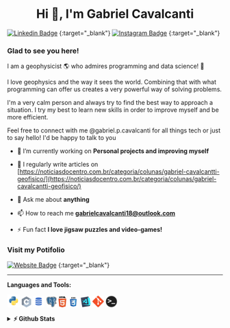 <h1 align="center">Hi 👋, I'm Gabriel Cavalcanti</h1>

[![Linkedin Badge](https://img.shields.io/badge/-LinkedIn-0e76a8?style=flat-square&logo=Linkedin&logoColor=white)](https://linkedin.com/in/gabriel-cavalcanti-483373238) {:target="_blank"}
[![Instagram Badge](https://img.shields.io/badge/-Instagram-e4405f?style=flat-square&logo=Instagram&logoColor=white)](https://instagram.com/gabriel.p.cavalcanti/) {:target="_blank"}

### Glad to see you here!  

I am a geophysicist 🌎 who admires programming and data science! 🚀

I love geophysics and the way it sees the world. Combining that with what programming can offer us creates a very powerful way of solving problems.

I'm a very calm person and always try to find the best way to approach a situation. I try my best to learn new skills in order to improve myself and be more efficient.

Feel free to connect with me @gabriel.p.cavalcanti for all things tech or just to say hello! I'd be happy to talk to you

- 🔭 I’m currently working on **Personal projects and improving myself**

- 📝 I regularly write articles on [https://noticiasdocentro.com.br/categoria/colunas/gabriel-cavalcantti-geofisico/](https://noticiasdocentro.com.br/categoria/colunas/gabriel-cavalcantti-geofisico/)

- 💬 Ask me about **anything**

- 📫 How to reach me **gabrielcavalcanti18@outlook.com**

- ⚡ Fun fact **I love jigsaw puzzles and video-games!**

<h3> <strong> Visit my Potifolio </strong> </h3>

[![Website Badge](https://img.shields.io/badge/website-000000?style=for-the-badge&logo=About.me&logoColor=white)](https://gabrielpcavalcanti.github.io/) {:target="_blank"}

<hr>

**Languages and Tools:** 

<code><img height="30" src="https://raw.githubusercontent.com/github/explore/80688e429a7d4ef2fca1e82350fe8e3517d3494d/topics/python/python.png" alt="python"></code>
<code><img title="C" height="25" src="images/c.svg"></code>
<code><img height="27" src="https://raw.githubusercontent.com/github/explore/80688e429a7d4ef2fca1e82350fe8e3517d3494d/topics/sql/sql.png" alt="sql"></code>
<code><img title="PostgreSQL" height="25" src="images/postgresql.svg"></code>
<code><img title="HTML5" height="25" src="images/html5.svg"></code>
<code><img title="CSS" height="25" src="images/css.svg"></code>
<code><img title="Visual Studio Code" height="25" src="images/vscode.png"></code>
<code><img height="27" src="https://raw.githubusercontent.com/devicons/devicon/master/icons/git/git-original.svg" alt="git"></code>
<code><img height="27" src="https://raw.githubusercontent.com/github/explore/80688e429a7d4ef2fca1e82350fe8e3517d3494d/topics/terminal/terminal.png" alt="terminal"></code>

<details>
  <summary><b>⚡ Github Stats</b></summary>
  
  <br />
  <img height="180em" src="https://github-readme-stats.vercel.app/api?username=gabrielpcavalcanti&show_icons=true"/>
  <img height="180em" src="https://github-readme-stats.vercel.app/api/top-langs/?username=gabrielpcavalcanti" />
  <img height="180em" src="https://streak-stats.demolab.com/?user=gabrielpcavalcanti" />
</details>

